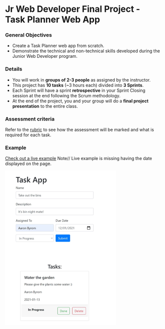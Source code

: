 # Jr Web Developer Final Project - Task Planner Web App


### General Objectives

* Create a Task Planner web app from scratch.
* Demonstrate the technical and non-technical skills developed during the Junior Web Developer program. 


### Details

* You will work in **groups of 2-3 people** as assigned by the instructor. 
* This project has **10 tasks** (~3 hours each) divided into **3 Sprints**.
* Each Sprint will have a sprint **retrospective** in your Sprint Closing session at the end following the Scrum methodology.
* At the end of the project, you and your group will do a **final project presentation** to the entire class.

### Assessment criteria

Refer to the [rubric](https://docs.google.com/spreadsheets/d/1jk3d_ezxaXeNAXJxuV6dLLqir8yMT5fEhaargPxbJYM/edit?usp=sharing) to see how the assessment will be marked and what is required for each task.


### Example

[Check out a live example](https://final-project-jwd.netlify.app/) Note// Live example is missing having the date displayed on the page.

<img src='task-app.JPG' height='500' />
